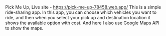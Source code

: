Pick Me Up, Live site - https://pick-me-up-78458.web.app/
This is a simple ride-sharing app. In this app, you can choose which vehicles you want to ride, and then when you select your pick up and destination location it shows the available option with cost. And here I also use Google Maps API to show the maps.
